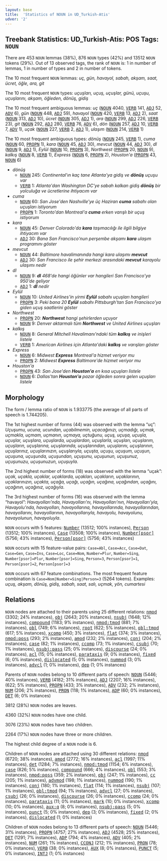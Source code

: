 ```yaml
---
layout: base
title:  'Statistics of NOUN in UD_Turkish-Atis'
udver: '2'
---
```


## Treebank Statistics: UD_Turkish-Atis: POS Tags: `NOUN`

There are 453 `NOUN` lemmas (38%), 876 `NOUN` types (42%) and 13512 `NOUN` tokens (29%).
Out of 13 observed tags, the rank of `NOUN` is: 1 in number of lemmas, 1 in number of types and 2 in number of tokens.

The 10 most frequent `NOUN` lemmas: <em>uç, gün, havayol, sabah, akşam, saat, ücret, öğle, ara, git</em>

The 10 most frequent `NOUN` types:  <em>uçuşları, uçuş, uçuşlar, günü, uçuşu, uçuşlarını, akşam, öğleden, dönüş, gidiş</em>

The 10 most frequent ambiguous lemmas: <em>uç</em> (<tt><a href="tr_atis-pos-NOUN.html">NOUN</a></tt> 4040, <tt><a href="tr_atis-pos-VERB.html">VERB</a></tt> 141, <tt><a href="tr_atis-pos-ADJ.html">ADJ</a></tt> 52, <tt><a href="tr_atis-pos-ADV.html">ADV</a></tt> 6), <em>gün</em> (<tt><a href="tr_atis-pos-NOUN.html">NOUN</a></tt> 448, <tt><a href="tr_atis-pos-ADJ.html">ADJ</a></tt> 59), <em>havayol</em> (<tt><a href="tr_atis-pos-NOUN.html">NOUN</a></tt> 420, <tt><a href="tr_atis-pos-VERB.html">VERB</a></tt> 13, <tt><a href="tr_atis-pos-ADJ.html">ADJ</a></tt> 2), <em>saat</em> (<tt><a href="tr_atis-pos-NOUN.html">NOUN</a></tt> 313, <tt><a href="tr_atis-pos-ADJ.html">ADJ</a></tt> 10), <em>ücret</em> (<tt><a href="tr_atis-pos-NOUN.html">NOUN</a></tt> 305, <tt><a href="tr_atis-pos-ADJ.html">ADJ</a></tt> 1), <em>ara</em> (<tt><a href="tr_atis-pos-NOUN.html">NOUN</a></tt> 299, <tt><a href="tr_atis-pos-ADJ.html">ADJ</a></tt> 226, <tt><a href="tr_atis-pos-VERB.html">VERB</a></tt> 23), <em>git</em> (<tt><a href="tr_atis-pos-NOUN.html">NOUN</a></tt> 292, <tt><a href="tr_atis-pos-ADJ.html">ADJ</a></tt> 280, <tt><a href="tr_atis-pos-VERB.html">VERB</a></tt> 76, <tt><a href="tr_atis-pos-ADV.html">ADV</a></tt> 6), <em>dön</em> (<tt><a href="tr_atis-pos-NOUN.html">NOUN</a></tt> 257, <tt><a href="tr_atis-pos-ADJ.html">ADJ</a></tt> 10, <tt><a href="tr_atis-pos-VERB.html">VERB</a></tt> 7, <tt><a href="tr_atis-pos-ADV.html">ADV</a></tt> 1), <em>uçak</em> (<tt><a href="tr_atis-pos-NOUN.html">NOUN</a></tt> 227, <tt><a href="tr_atis-pos-VERB.html">VERB</a></tt> 2, <tt><a href="tr_atis-pos-ADJ.html">ADJ</a></tt> 1), <em>ulaşım</em> (<tt><a href="tr_atis-pos-NOUN.html">NOUN</a></tt> 214, <tt><a href="tr_atis-pos-VERB.html">VERB</a></tt> 1)

The 10 most frequent ambiguous types:  <em>dönüş</em> (<tt><a href="tr_atis-pos-NOUN.html">NOUN</a></tt> 245, <tt><a href="tr_atis-pos-VERB.html">VERB</a></tt> 1), <em>cuma</em> (<tt><a href="tr_atis-pos-NOUN.html">NOUN</a></tt> 60, <tt><a href="tr_atis-pos-PROPN.html">PROPN</a></tt> 1), <em>kara</em> (<tt><a href="tr_atis-pos-NOUN.html">NOUN</a></tt> 45, <tt><a href="tr_atis-pos-ADJ.html">ADJ</a></tt> 30), <em>mevcut</em> (<tt><a href="tr_atis-pos-NOUN.html">NOUN</a></tt> 44, <tt><a href="tr_atis-pos-ADJ.html">ADJ</a></tt> 30), <em>dl</em> (<tt><a href="tr_atis-pos-NOUN.html">NOUN</a></tt> 9, <tt><a href="tr_atis-pos-ADJ.html">ADJ</a></tt> 1), <em>Eylül</em> (<tt><a href="tr_atis-pos-NOUN.html">NOUN</a></tt> 10, <tt><a href="tr_atis-pos-PROPN.html">PROPN</a></tt> 3), <em>Northwest</em> (<tt><a href="tr_atis-pos-PROPN.html">PROPN</a></tt> 20, <tt><a href="tr_atis-pos-NOUN.html">NOUN</a></tt> 9), <em>kalkış</em> (<tt><a href="tr_atis-pos-NOUN.html">NOUN</a></tt> 8, <tt><a href="tr_atis-pos-VERB.html">VERB</a></tt> 1), <em>Express</em> (<tt><a href="tr_atis-pos-NOUN.html">NOUN</a></tt> 6, <tt><a href="tr_atis-pos-PROPN.html">PROPN</a></tt> 2), <em>Houston'a</em> (<tt><a href="tr_atis-pos-PROPN.html">PROPN</a></tt> 43, <tt><a href="tr_atis-pos-NOUN.html">NOUN</a></tt> 6)


* <em>dönüş</em>
  * <tt><a href="tr_atis-pos-NOUN.html">NOUN</a></tt> 245: <em>Continental'ın kaç tane Atlanta'ya gidiş ve <b>dönüş</b> uçuşu var</em>
  * <tt><a href="tr_atis-pos-VERB.html">VERB</a></tt> 1: <em>Atlanta'dan Washington DC'ye sabah kalkan gidiş <b>dönüş</b> bir yolculuğa ve ücretlerine ihtiyacım var</em>
* <em>cuma</em>
  * <tt><a href="tr_atis-pos-NOUN.html">NOUN</a></tt> 60: <em>San Jose'den Nashville'ye üç Haziran <b>cuma</b> sabahı olan uçuşları istiyorum</em>
  * <tt><a href="tr_atis-pos-PROPN.html">PROPN</a></tt> 1: <em>Toronto'dan Montreal'a <b>cuma</b> erken varışlı bir uçuş istiyorum</em>
* <em>kara</em>
  * <tt><a href="tr_atis-pos-NOUN.html">NOUN</a></tt> 45: <em>Denver Colorado'da <b>kara</b> taşımacılığı ile ilgili bilgiye ihtiyacım var</em>
  * <tt><a href="tr_atis-pos-ADJ.html">ADJ</a></tt> 30: <em>Bana San Francisco'nun perşembe akşamı <b>kara</b> ulaşım programını göster</em>
* <em>mevcut</em>
  * <tt><a href="tr_atis-pos-NOUN.html">NOUN</a></tt> 44: <em>Baltimore havalimanında hangi kara ulaşımı <b>mevcut</b></em>
  * <tt><a href="tr_atis-pos-ADJ.html">ADJ</a></tt> 30: <em>San Francisco ile şehir merkezi arasındaki <b>mevcut</b> karayolu ulaşımı nedir</em>
* <em>dl</em>
  * <tt><a href="tr_atis-pos-NOUN.html">NOUN</a></tt> 9: <em><b>dl</b> 468'de hangi öğünler var hangileri San Francisco'ya 950'de geliyor</em>
  * <tt><a href="tr_atis-pos-ADJ.html">ADJ</a></tt> 1: <em><b>dl</b> nedir</em>
* <em>Eylül</em>
  * <tt><a href="tr_atis-pos-NOUN.html">NOUN</a></tt> 10: <em>United Airlines'in yirmi <b>Eylül</b> sabahı uçuşları hangileri</em>
  * <tt><a href="tr_atis-pos-PROPN.html">PROPN</a></tt> 3: <em>Peki bana 20 <b>Eylül</b> sabahı Pittsburgh'tan San Francisco'ya giden uçuş saatlerini göster</em>
* <em>Northwest</em>
  * <tt><a href="tr_atis-pos-PROPN.html">PROPN</a></tt> 20: <em><b>Northwest</b> hangi şehirlerden uçuyor</em>
  * <tt><a href="tr_atis-pos-NOUN.html">NOUN</a></tt> 9: <em>Denver aktarmalı tüm <b>Northwest</b> ve United Airlines uçuşları</em>
* <em>kalkış</em>
  * <tt><a href="tr_atis-pos-NOUN.html">NOUN</a></tt> 8: <em>General Mitchell Havalimanı'ndaki tüm <b>kalkış</b> ve inişleri listele</em>
  * <tt><a href="tr_atis-pos-VERB.html">VERB</a></tt> 1: <em>American Airlines için Atlanta'daki <b>kalkış</b> ve varışları göster</em>
* <em>Express</em>
  * <tt><a href="tr_atis-pos-NOUN.html">NOUN</a></tt> 6: <em>Midwest <b>Express</b> Montreal'a hizmet veriyor mu</em>
  * <tt><a href="tr_atis-pos-PROPN.html">PROPN</a></tt> 2: <em>Midwest <b>Express</b> Baltimore'de hizmet veriyor mu</em>
* <em>Houston'a</em>
  * <tt><a href="tr_atis-pos-PROPN.html">PROPN</a></tt> 43: <em>San Jose'den <b>Houston'a</b> en kısa uçuşları listele</em>
  * <tt><a href="tr_atis-pos-NOUN.html">NOUN</a></tt> 6: <em>Dallas'tan <b>Houston'a</b> pazar öğleden sonra gelen uçuşları listele</em>

## Morphology

The form / lemma ratio of `NOUN` is 1.933775 (the average of all parts of speech is 1.744205).

The 1st highest number of forms (44) was observed with the lemma “uç”: <em>Uçuşumu, ucuna, ucundan, uçabilmemin, uçacağınızı, uçmadığı, uçmak, uçmakla, uçmam, uçmanın, uçmaya, uçtuğunu, uçuş, uçuşa, uçuşla, uçuşlar, uçuşlara, uçuşlarda, uçuşlardan, uçuşlarla, uçuşları, uçuşlarım, uçuşların, uçuşlarına, uçuşlarında, uçuşlarından, uçuşlarını, uçuşlarının, uçuşlarınız, uçuşlarınızın, uçuşlarıyla, uçuşta, uçuşu, uçuşum, uçuşun, uçuşuna, uçuşunda, uçuşundan, uçuşunu, uçuşunun, uçuşunuz, uçuşunuzu, uçuşunuzun, uçuşuyla</em>.

The 2nd highest number of forms (18) was observed with the lemma “uçak”: <em>uçak, uçakla, uçaklar, uçaklarda, uçakları, uçakların, uçaklarının, uçaklarınızın, uçakta, uçağa, uçağı, uçağın, uçağına, uçağından, uçağını, uçağının, uçağınız, uçağıyla</em>.

The 3rd highest number of forms (16) was observed with the lemma “havayol”: <em>Havayolları'nda, Havayolları'nı, Havayolları'nın, Havayolları'yla, Havayolu'nda, havayolları, havayollarına, havayollarında, havayollarından, havayollarını, havayollarının, havayollarıyla, havayolu, havayolunu, havayolunun, havayoluyla</em>.

`NOUN` occurs with 5 features: <tt><a href="tr_atis-feat-Number.html">Number</a></tt> (13512; 100% instances), <tt><a href="tr_atis-feat-Person.html">Person</a></tt> (13512; 100% instances), <tt><a href="tr_atis-feat-Case.html">Case</a></tt> (13508; 100% instances), <tt><a href="tr_atis-feat-Number-psor.html">Number[psor]</a></tt> (5756; 43% instances), <tt><a href="tr_atis-feat-Person-psor.html">Person[psor]</a></tt> (5756; 43% instances)

`NOUN` occurs with 15 feature-value pairs: `Case=Abl`, `Case=Acc`, `Case=Dat`, `Case=Gen`, `Case=Ins`, `Case=Loc`, `Case=Nom`, `Number=Plur`, `Number=Sing`, `Number[psor]=Plur`, `Number[psor]=Sing`, `Person=3`, `Person[psor]=1`, `Person[psor]=2`, `Person[psor]=3`

`NOUN` occurs with 67 feature combinations.
The most frequent feature combination is `Case=Nom|Number=Sing|Person=3` (5264 tokens).
Examples: <em>uçuş, akşam, dönüş, gidiş, sabah, saat, salı, uçmak, yön, cumartesi</em>


## Relations

`NOUN` nodes are attached to their parents using 25 different relations: <tt><a href="tr_atis-dep-nmod.html">nmod</a></tt> (3302; 24% instances), <tt><a href="tr_atis-dep-obj.html">obj</a></tt> (2643; 20% instances), <tt><a href="tr_atis-dep-nsubj.html">nsubj</a></tt> (1648; 12% instances), <tt><a href="tr_atis-dep-compound.html">compound</a></tt> (1183; 9% instances), <tt><a href="tr_atis-dep-nmod-tmod.html">nmod:tmod</a></tt> (881; 7% instances), <tt><a href="tr_atis-dep-obl.html">obl</a></tt> (749; 6% instances), <tt><a href="tr_atis-dep-root.html">root</a></tt> (622; 5% instances), <tt><a href="tr_atis-dep-obl-tmod.html">obl:tmod</a></tt> (617; 5% instances), <tt><a href="tr_atis-dep-xcomp.html">xcomp</a></tt> (450; 3% instances), <tt><a href="tr_atis-dep-flat.html">flat</a></tt> (374; 3% instances), <tt><a href="tr_atis-dep-nmod-poss.html">nmod:poss</a></tt> (293; 2% instances), <tt><a href="tr_atis-dep-amod.html">amod</a></tt> (232; 2% instances), <tt><a href="tr_atis-dep-conj.html">conj</a></tt> (204; 2% instances), <tt><a href="tr_atis-dep-case.html">case</a></tt> (82; 1% instances), <tt><a href="tr_atis-dep-ccomp.html">ccomp</a></tt> (73; 1% instances), <tt><a href="tr_atis-dep-csubj.html">csubj</a></tt> (70; 1% instances), <tt><a href="tr_atis-dep-nsubj-pass.html">nsubj:pass</a></tt> (25; 0% instances), <tt><a href="tr_atis-dep-discourse.html">discourse</a></tt> (24; 0% instances), <tt><a href="tr_atis-dep-acl.html">acl</a></tt> (15; 0% instances), <tt><a href="tr_atis-dep-parataxis.html">parataxis</a></tt> (9; 0% instances), <tt><a href="tr_atis-dep-fixed.html">fixed</a></tt> (6; 0% instances), <tt><a href="tr_atis-dep-dislocated.html">dislocated</a></tt> (5; 0% instances), <tt><a href="tr_atis-dep-nummod.html">nummod</a></tt> (3; 0% instances), <tt><a href="tr_atis-dep-advcl.html">advcl</a></tt> (1; 0% instances), <tt><a href="tr_atis-dep-dep.html">dep</a></tt> (1; 0% instances)

Parents of `NOUN` nodes belong to 10 different parts of speech: <tt><a href="tr_atis-pos-NOUN.html">NOUN</a></tt> (5446; 40% instances), <tt><a href="tr_atis-pos-VERB.html">VERB</a></tt> (4182; 31% instances), <tt><a href="tr_atis-pos-ADJ.html">ADJ</a></tt> (2207; 16% instances),  (622; 5% instances), <tt><a href="tr_atis-pos-PROPN.html">PROPN</a></tt> (433; 3% instances), <tt><a href="tr_atis-pos-ADV.html">ADV</a></tt> (232; 2% instances), <tt><a href="tr_atis-pos-NUM.html">NUM</a></tt> (206; 2% instances), <tt><a href="tr_atis-pos-PRON.html">PRON</a></tt> (118; 1% instances), <tt><a href="tr_atis-pos-ADP.html">ADP</a></tt> (60; 0% instances), <tt><a href="tr_atis-pos-DET.html">DET</a></tt> (6; 0% instances)

3812 (28%) `NOUN` nodes are leaves.

4360 (32%) `NOUN` nodes have one child.

3076 (23%) `NOUN` nodes have two children.

2264 (17%) `NOUN` nodes have three or more children.

The highest child degree of a `NOUN` node is 6.

Children of `NOUN` nodes are attached using 30 different relations: <tt><a href="tr_atis-dep-nmod.html">nmod</a></tt> (6720; 38% instances), <tt><a href="tr_atis-dep-amod.html">amod</a></tt> (2772; 16% instances), <tt><a href="tr_atis-dep-acl.html">acl</a></tt> (1997; 11% instances), <tt><a href="tr_atis-dep-det.html">det</a></tt> (1284; 7% instances), <tt><a href="tr_atis-dep-nmod-tmod.html">nmod:tmod</a></tt> (1154; 6% instances), <tt><a href="tr_atis-dep-case.html">case</a></tt> (826; 5% instances), <tt><a href="tr_atis-dep-compound.html">compound</a></tt> (666; 4% instances), <tt><a href="tr_atis-dep-obl.html">obl</a></tt> (553; 3% instances), <tt><a href="tr_atis-dep-nmod-poss.html">nmod:poss</a></tt> (359; 2% instances), <tt><a href="tr_atis-dep-obj.html">obj</a></tt> (247; 1% instances), <tt><a href="tr_atis-dep-cc.html">cc</a></tt> (205; 1% instances), <tt><a href="tr_atis-dep-advmod.html">advmod</a></tt> (198; 1% instances), <tt><a href="tr_atis-dep-nummod.html">nummod</a></tt> (190; 1% instances), <tt><a href="tr_atis-dep-conj.html">conj</a></tt> (180; 1% instances), <tt><a href="tr_atis-dep-flat.html">flat</a></tt> (114; 1% instances), <tt><a href="tr_atis-dep-nsubj.html">nsubj</a></tt> (107; 1% instances), <tt><a href="tr_atis-dep-obl-tmod.html">obl:tmod</a></tt> (94; 1% instances), <tt><a href="tr_atis-dep-advcl.html">advcl</a></tt> (27; 0% instances), <tt><a href="tr_atis-dep-csubj.html">csubj</a></tt> (26; 0% instances), <tt><a href="tr_atis-dep-discourse.html">discourse</a></tt> (26; 0% instances), <tt><a href="tr_atis-dep-ccomp.html">ccomp</a></tt> (24; 0% instances), <tt><a href="tr_atis-dep-parataxis.html">parataxis</a></tt> (11; 0% instances), <tt><a href="tr_atis-dep-mark.html">mark</a></tt> (10; 0% instances), <tt><a href="tr_atis-dep-xcomp.html">xcomp</a></tt> (10; 0% instances), <tt><a href="tr_atis-dep-aux-q.html">aux:q</a></tt> (8; 0% instances), <tt><a href="tr_atis-dep-nsubj-pass.html">nsubj:pass</a></tt> (5; 0% instances), <tt><a href="tr_atis-dep-punct.html">punct</a></tt> (5; 0% instances), <tt><a href="tr_atis-dep-dep.html">dep</a></tt> (3; 0% instances), <tt><a href="tr_atis-dep-fixed.html">fixed</a></tt> (2; 0% instances), <tt><a href="tr_atis-dep-dislocated.html">dislocated</a></tt> (1; 0% instances)

Children of `NOUN` nodes belong to 13 different parts of speech: <tt><a href="tr_atis-pos-NOUN.html">NOUN</a></tt> (5446; 31% instances), <tt><a href="tr_atis-pos-PROPN.html">PROPN</a></tt> (4757; 27% instances), <tt><a href="tr_atis-pos-ADJ.html">ADJ</a></tt> (4528; 25% instances), <tt><a href="tr_atis-pos-DET.html">DET</a></tt> (1291; 7% instances), <tt><a href="tr_atis-pos-ADP.html">ADP</a></tt> (794; 4% instances), <tt><a href="tr_atis-pos-ADV.html">ADV</a></tt> (405; 2% instances), <tt><a href="tr_atis-pos-NUM.html">NUM</a></tt> (261; 1% instances), <tt><a href="tr_atis-pos-CCONJ.html">CCONJ</a></tt> (212; 1% instances), <tt><a href="tr_atis-pos-PRON.html">PRON</a></tt> (78; 0% instances), <tt><a href="tr_atis-pos-VERB.html">VERB</a></tt> (38; 0% instances), <tt><a href="tr_atis-pos-AUX.html">AUX</a></tt> (8; 0% instances), <tt><a href="tr_atis-pos-PUNCT.html">PUNCT</a></tt> (5; 0% instances), <tt><a href="tr_atis-pos-INTJ.html">INTJ</a></tt> (1; 0% instances)

